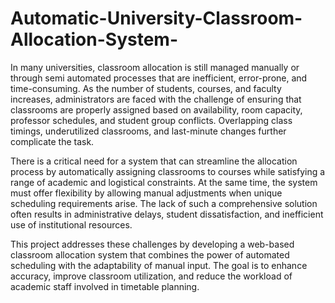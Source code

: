# Automatic-University-Classroom-Allocation-System-

In many universities, classroom allocation is still managed manually or through semi
automated processes that are inefficient, error-prone, and time-consuming. As the number of 
students, courses, and faculty increases, administrators are faced with the challenge of 
ensuring that classrooms are properly assigned based on availability, room capacity, professor 
schedules, and student group conflicts. Overlapping class timings, underutilized classrooms, 
and last-minute changes further complicate the task. 

There is a critical need for a system that can streamline the allocation process by automatically 
assigning classrooms to courses while satisfying a range of academic and logistical 
constraints. At the same time, the system must offer flexibility by allowing manual 
adjustments when unique scheduling requirements arise. The lack of such a comprehensive 
solution often results in administrative delays, student dissatisfaction, and inefficient use of 
institutional resources. 

This project addresses these challenges by developing a web-based classroom allocation 
system that combines the power of automated scheduling with the adaptability of manual 
input. The goal is to enhance accuracy, improve classroom utilization, and reduce the 
workload of academic staff involved in timetable planning.
